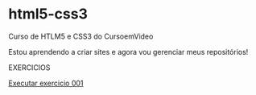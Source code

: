 # html5-css3
 Curso de HTLM5 e CSS3 do CursoemVideo

 Estou aprendendo a criar sites e agora vou gerenciar meus repositórios!

 EXERCICIOS

 <a href="https://juankssp.github.io/html5-css3/Exercicios/Ex001/">Executar exercicio 001</a>
